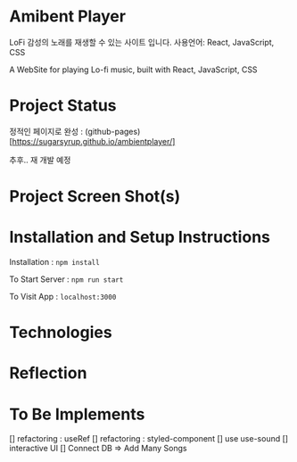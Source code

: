 # Amibent Player

LoFi 감성의 노래를 재생할 수 있는 사이트 입니다. 사용언어: React, JavaScript, CSS

A WebSite for playing Lo-fi music, built with React, JavaScript, CSS

# Project Status

정적인 페이지로 완성 : (github-pages)[https://sugarsyrup.github.io/ambientplayer/]

추후.. 재 개발 예정

# Project Screen Shot(s)

# Installation and Setup Instructions

Installation : `npm install`

To Start Server : `npm run start`

To Visit App : `localhost:3000`

# Technologies

# Reflection

# To Be Implements

[] refactoring : useRef
[] refactoring : styled-component
[] use use-sound
[] interactive UI
[] Connect DB => Add Many Songs
